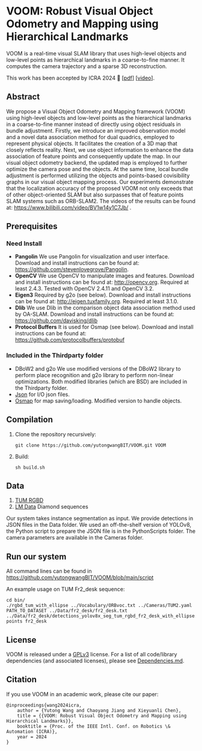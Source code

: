 # VOOM: Robust Visual Object Odometry and Mapping using Hierarchical Landmarks

VOOM is a real-time visual SLAM library that uses high-level objects and low-level points as hierarchical landmarks in a coarse-to-fine manner. It computes the camera trajectory and a sparse 3D reconstruction. 

This work has been accepted by ICRA 2024 :tada: [[pdf](todo)] [[video](https://www.bilibili.com/video/BV1w14y1C7Jb/)].

## Abstract
We propose a Visual Object Odometry and Mapping framework (VOOM) using high-level objects and low-level points as the hierarchical landmarks in a coarse-to-fine manner instead of directly using object residuals in bundle adjustment. Firstly, we introduce an improved observation model and a novel data association method for dual quadrics, employed to represent physical objects. It facilitates the creation of a 3D map that closely reflects reality. Next, we use object information to enhance the data association of feature points and consequently update the map. In our visual object odometry backend, the updated map is employed to further optimize the camera pose and the objects. At the same time, local bundle adjustment is performed utilizing the objects and points-based covisibility graphs in our visual object mapping process. Our experiments demonstrate that the localization accuracy of the proposed VOOM not only exceeds that of other object-oriented SLAM but also surpasses that of feature points SLAM systems such as ORB-SLAM2. The videos of the results can be found at: https://www.bilibili.com/video/BV1w14y1C7Jb/ .

## Prerequisites
### Need Install
- **Pangolin**
We use Pangolin for visualization and user interface. Download and install instructions can be found at: https://github.com/stevenlovegrove/Pangolin.
- **OpenCV**
We use OpenCV to manipulate images and features. Download and install instructions can be found at: http://opencv.org. Required at least 2.4.3. Tested with OpenCV 2.4.11 and OpenCV 3.2.
- **Eigen3**
Required by g2o (see below). Download and install instructions can be found at: http://eigen.tuxfamily.org. Required at least 3.1.0.
- **Dlib**
We use Dlib in the comparison object data association method used by OA-SLAM. Download and install instructions can be found at: https://github.com/davisking/dlib
- **Protocol Buffers**
It is used for Osmap (see below). Download and install instructions can be found at: https://github.com/protocolbuffers/protobuf

### Included in the Thirdparty folder
- DBoW2 and g2o 
We use modified versions of the DBoW2 library to perform place recognition and g2o library to perform non-linear optimizations. Both modified libraries (which are BSD) are included in the Thirdparty folder.
- [Json](https://github.com/nlohmann/json) for I/O json files.
- [Osmap](https://github.com/AlejandroSilvestri/osmap) for map saving/loading. Modified version to handle objects.

## Compilation

1. Clone the repository recursively:

    ```git clone https://github.com/yutongwangBIT/VOOM.git VOOM```
3. Build:
 
   ```sh build.sh```

## Data
1. [TUM RGBD](https://cvg.cit.tum.de/data/datasets/rgbd-dataset/download)
2. [LM Data](https://peringlab.org/lmdata/) Diamond sequences

Our system takes instance segmentation as input. We provide detections in JSON files in the Data folder. We used an off-the-shelf version of YOLOv8, the Python script to prepare the JSON file is in the PythonScripts folder. 
The camera parameters are available in the Cameras folder.

## Run our system
All command lines can be found in https://github.com/yutongwangBIT/VOOM/blob/main/script

An example usage on TUM Fr2_desk sequence:
```
cd bin/
./rgbd_tum_with_ellipse ../Vocabulary/ORBvoc.txt ../Cameras/TUM2.yaml PATH_TO_DATASET ../Data/fr2_desk/fr2_desk.txt ../Data/fr2_desk/detections_yolov8x_seg_tum_rgbd_fr2_desk_with_ellipse.json points fr2_desk
```

## License
VOOM is released under a [GPLv3](https://github.com/yutongwangBIT/VOOM/blob/main/LICENSE) license. For a list of all code/library dependencies (and associated licenses), please see [Dependencies.md](https://github.com/yutongwangBIT/VOOM/blob/main/Dependencies.md).

## Citation
If you use VOOM in an academic work, please cite our paper:

	@inproceedings{wang2024icra,
		author = {Yutong Wang and Chaoyang Jiang and Xieyuanli Chen},
		title = {{VOOM: Robust Visual Object Odometry and Mapping using Hierarchical Landmarks}},
		booktitle = {Proc. of the IEEE Intl. Conf. on Robotics \& Automation (ICRA)},
		year = 2024
	}
 
